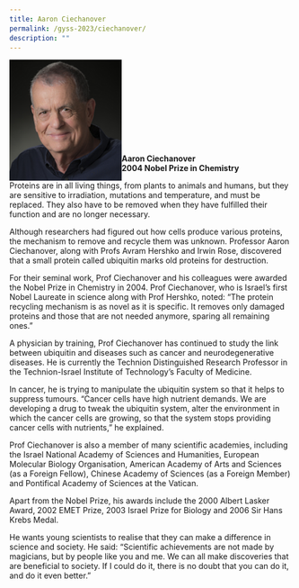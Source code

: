 ```yaml
---
title: Aaron Ciechanover
permalink: /gyss-2023/ciechanover/
description: ""
---
```

<img src="/images/GYSS%202022/aaron%20c.png" alt="Aaron Ciechanover" align="left" style="width:200px">
<br>
<br>
<br>
<br>
<br>
<br>
<br>
<br>
<br>

**Aaron Ciechanover** <br>
**2004 Nobel Prize in Chemistry**

Proteins are in all living things, from plants to animals and humans, but they are sensitive to irradiation, mutations and temperature, and must be replaced. They also have to be removed when they have fulfilled their function and are no longer necessary.  
  
Although researchers had figured out how cells produce various proteins, the mechanism to remove and recycle them was unknown. Professor Aaron Ciechanover, along with Profs Avram Hershko and Irwin Rose, discovered that a small protein called ubiquitin marks old proteins for destruction.&nbsp;  
  
For their seminal work, Prof Ciechanover and his colleagues were awarded the Nobel Prize in Chemistry in 2004. Prof Ciechanover, who is Israel’s first Nobel Laureate in science along with Prof Hershko, noted: “The protein recycling mechanism is as novel as it is specific. It removes only damaged proteins and those that are not needed anymore, sparing all remaining ones.”&nbsp;  
  
A physician by training, Prof Ciechanover has continued to study the link between ubiquitin and diseases such as cancer and neurodegenerative diseases. He is currently the Technion Distinguished Research Professor in the Technion-Israel Institute of Technology’s Faculty of Medicine.&nbsp;  
  
In cancer, he is trying to manipulate the ubiquitin system so that it helps to suppress tumours. “Cancer cells have high nutrient demands. We are developing a drug to tweak the ubiquitin system, alter the environment in which the cancer cells are growing, so that the system stops providing cancer cells with nutrients,” he explained.&nbsp;  
  
Prof Ciechanover is also a member of many scientific academies, including the Israel National Academy of Sciences and Humanities, European Molecular Biology Organisation, American Academy of Arts and Sciences (as a Foreign Fellow), Chinese Academy of Sciences (as a Foreign Member) and Pontifical Academy of Sciences at the Vatican.  
  
Apart from the Nobel Prize, his awards include the 2000 Albert Lasker Award, 2002 EMET Prize, 2003 Israel Prize for Biology and 2006 Sir Hans Krebs Medal.&nbsp;  
  
He wants young scientists to realise that they can make a difference in science and society. He said: “Scientific achievements are not made by magicians, but by people like you and me. We can all make discoveries that are beneficial to society. If I could do it, there is no doubt that you can do it, and do it even better.”